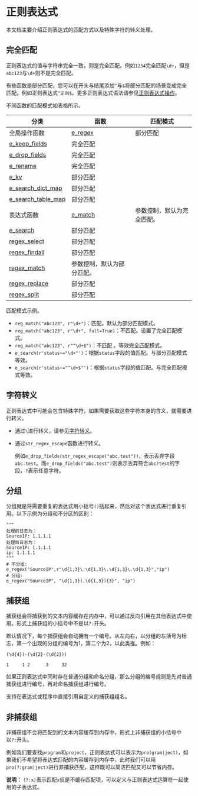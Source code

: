# 正则表达式

本文档主要介绍正则表达式的匹配方式以及特殊字符的转义处理。

## 完全匹配

正则表达式的值与字符串完全一致，则是完全匹配。例如`1234`完全匹配`\d+`，但是`abc123`与`\d+`则不是完全匹配。

有些函数是部分匹配，您可以在开头与结尾添加`^`与`$`将部分匹配的场景变成完全匹配。例如正则表达式`^正则$`。更多正则表达式语法请参见[正则表达式操作](https://docs.python.org/zh-cn/3.7/library/re.html)。

不同函数的匹配模式如表格所示。

|分类|函数|匹配模式|
|--|--|----|
|全局操作函数|[e\_regex](/cn.zh-CN/数据加工/数据加工语法/全局操作函数/字段值提取函数.md)|部分匹配|
|[e\_keep\_fields](/cn.zh-CN/数据加工/数据加工语法/全局操作函数/字段操作函数.md)|完全匹配|
|[e\_drop\_fields](/cn.zh-CN/数据加工/数据加工语法/全局操作函数/字段操作函数.md)|完全匹配|
|[e\_rename](/cn.zh-CN/数据加工/数据加工语法/全局操作函数/字段操作函数.md)|完全匹配|
|[e\_kv](/cn.zh-CN/数据加工/数据加工语法/全局操作函数/字段值提取函数.md)|部分匹配|
|[e\_search\_dict\_map](/cn.zh-CN/数据加工/数据加工语法/全局操作函数/映射富化函数.md)|部分匹配|
|[e\_search\_table\_map](/cn.zh-CN/数据加工/数据加工语法/全局操作函数/映射富化函数.md)|部分匹配|
|表达式函数|[e\_match](/cn.zh-CN/数据加工/数据加工语法/表达式函数/事件检查函数.md)|参数控制，默认为完全匹配。|
|[e\_search](/cn.zh-CN/数据加工/数据加工语法/表达式函数/事件检查函数.md)|部分匹配|
|[regex\_select](/cn.zh-CN/数据加工/数据加工语法/表达式函数/正则表达式函数.md)|部分匹配|
|[regex\_findall](/cn.zh-CN/数据加工/数据加工语法/表达式函数/正则表达式函数.md)|部分匹配|
|[regex\_match](/cn.zh-CN/数据加工/数据加工语法/表达式函数/正则表达式函数.md)|参数控制，默认为部分匹配。|
|[regex\_replace](/cn.zh-CN/数据加工/数据加工语法/表达式函数/正则表达式函数.md)|部分匹配|
|[regex\_split](/cn.zh-CN/数据加工/数据加工语法/表达式函数/正则表达式函数.md)|部分匹配|

匹配模式示例。

-   `reg_match("abc123", r"\d+")`：匹配。默认为部分匹配模式。
-   `reg_match("abc123", r"\d+", full=True)`：不匹配。设置了完全匹配模式。
-   `reg_match("abc123", r"^\d+$")`：不匹配 。等效完全匹配模式。
-   `e_search(r'status~="\d+"')`：根据`status`字段的值匹配。与部分匹配模式等效。
-   `e_search(r'status~="^\d+$"')`：根据`status`字段的值匹配。与完全匹配模式等效。

## 字符转义

正则表达式中可能会包含特殊字符，如果需要获取这些字符本身的含义，就需要进行转义。

-   通过`\`进行转义，请参见[字符转义](/cn.zh-CN/数据加工/数据加工语法/通用参考/查询字符串语法.md)。
-   通过`str_regex_escape`函数进行转义。

    例如`e_drop_fields(str_regex_escape("abc.test"))`，表示丢弃字段`abc.test`。而`e_drop_fields("abc.test")`则表示丢弃符合`abc?test`的字段，`?`表示任意字符。


## 分组

分组就是将需要重复的表达式用小括号`()`括起来，然后对这个表达式进行重复引用。以下示例为分组和不分区的区别：

```
"""
处理前日志为：
SourceIP: 1.1.1.1
处理后日志为：
SourceIP: 1.1.1.1
ip: 1.1.1.1
"""
# 不分组:
e_regex("SourceIP",r"\d{1,3}\.\d{1,3}\.\d{1,3}\.\d{1,3}","ip")
# 分组:
e_regex("SourceIP", "\d{1,3}(.\d{1,3}){3}", "ip")
```

## 捕获组

捕获组会将捕获到的文本内容缓存在内存中，可以通过反向引用在其他表达式中使用。形式上捕获组的小括号中不是以`?:`开头。

默认情况下，每个捕获组会自动拥有一个编号。从左向右，以分组的左括号为标志，第一个出现的分组的编号为1，第二个为2，以此类推。例如：

```
(\d{4})-(\d{2}-(\d{2}))

1     1 2      3     32
```

如果正则表达式中同时存在普通分组和命名分组，那么分组的编号规则是先对普通捕获组进行编号，再对命名捕获组进行编号。

支持在表达式或程序中直接引用自定义的捕获组组名。

## 非捕获组

非捕获组不会将匹配到的文本内容缓存到内存中，形式上非捕获组的小括号中以`?:`开头。

例如我们要查找`program`和`project`，正则表达式可以表示为`pro(gram|ject)`，如果我们不希望将表达式匹配的内容缓存到内存中，此时我们可以用`pro(?:gram|ject)`进行非捕获匹配，这样既可以简洁匹配又可以节省内存。

**说明：** `(?:x)`表示匹配`x`但是不缓存匹配项，可以定义与正则表达式运算符一起使用的子表达式。

